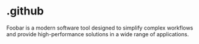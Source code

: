 # .github
Foobar is a modern software tool designed to simplify complex workflows and provide high-performance solutions in a wide range of applications. 
